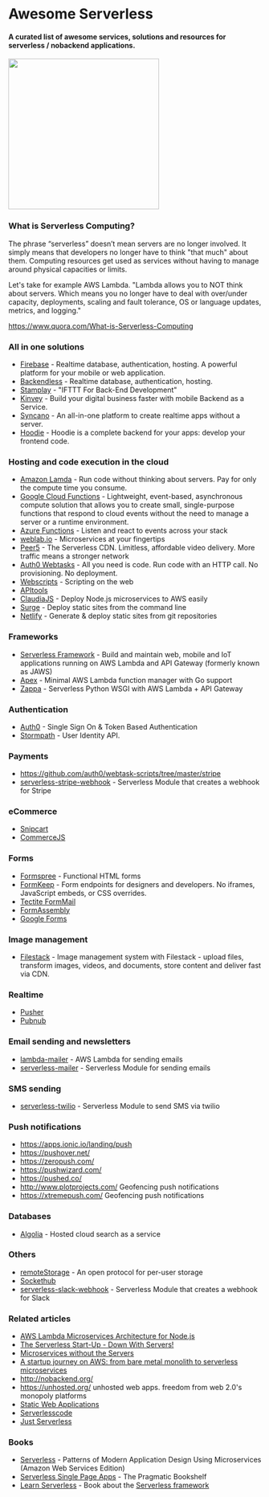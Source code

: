 # Awesome Serverless
#### A curated list of awesome services, solutions and resources for serverless / nobackend applications.
<img src="http://oi66.tinypic.com/jggm6f.jpg" height=300>

### What is Serverless Computing?

The phrase “serverless” doesn’t mean servers are no longer involved. It simply means that developers no longer have to think "that much" about them. Computing resources get used as services without having to manage around physical capacities or limits.

Let's take for example AWS Lambda. "Lambda allows you to NOT think about servers. Which means you no longer have to deal with over/under capacity, deployments, scaling and fault tolerance, OS or language updates, metrics, and logging."

https://www.quora.com/What-is-Serverless-Computing

### All in one solutions
* [Firebase](https://www.firebase.com/) - Realtime database, authentication, hosting. A powerful platform for your mobile or web application.
* [Backendless](https://backendless.com/) - Realtime database, authentication, hosting.
* [Stamplay](https://stamplay.com/) - "IFTTT For Back-End Development"
* [Kinvey](http://www.kinvey.com/) - Build your digital business faster with mobile Backend as a Service.
* [Syncano](https://syncano.io/) - An all-in-one platform to create realtime apps without a server.
* [Hoodie](http://hood.ie/) - Hoodie is a complete backend for your apps: develop your frontend code.

### Hosting and code execution in the cloud
* [Amazon Lamda](https://aws.amazon.com/lambda/) - Run code without thinking about servers. Pay for only the compute time you consume.
* [Google Cloud Functions](https://cloud.google.com/functions/docs) - Lightweight, event-based, asynchronous compute solution that allows you to create small, single-purpose functions that respond to cloud events without the need to manage a server or a runtime environment.
* [Azure Functions](https://azure.microsoft.com/en-us/services/functions/) - Listen and react to events across your stack
* [weblab.io](https://weblab.io/) - Microservices at your fingertips
* [Peer5](https://www.peer5.com/) - The Serverless CDN. Limitless, affordable video delivery. More traffic means a stronger network
* [Auth0 Webtasks](https://webtask.io/) - All you need is code. Run code with an HTTP call. No provisioning. No deployment.
* [Webscripts](https://www.webscript.io/) - Scripting on the web
* [APItools](https://www.apitools.com/)
* [ClaudiaJS](https://github.com/claudiajs/claudia/) - Deploy Node.js microservices to AWS easily
* [Surge](http://surge.sh/) - Deploy static sites from the command line
* [Netlify](https://netlify.com/) - Generate & deploy static sites from git repositories

### Frameworks
* [Serverless Framework](http://www.serverless.com/) - Build and maintain web, mobile and IoT applications running on AWS Lambda and API Gateway (formerly known as JAWS)
* [Apex](http://apex.run/) - Minimal AWS Lambda function manager with Go support
* [Zappa](https://github.com/Miserlou/Zappa) - Serverless Python WSGI with AWS Lambda + API Gateway

### Authentication
* [Auth0](https://auth0.com/) - Single Sign On & Token Based Authentication
* [Stormpath](https://stormpath.com/) - User Identity API.

### Payments
* https://github.com/auth0/webtask-scripts/tree/master/stripe
* [serverless-stripe-webhook](https://github.com/eahefnawy/serverless-stripe-webhook) - Serverless Module that creates a webhook for Stripe

### eCommerce
* [Snipcart](https://snipcart.com)
* [CommerceJS](http://commercejs.com/)

### Forms
* [Formspree](https://formspree.io/) - Functional HTML forms
* [FormKeep](https://formkeep.com/) - Form endpoints for designers and developers. No iframes, JavaScript embeds, or CSS overrides.
* [Tectite FormMail](http://www.tectite.com/)
* [FormAssembly](http://www.formassembly.com/)
* [Google Forms](https://docs.google.com/forms/)

### Image management
* [Filestack](https://www.filestack.com/) - Image management system with Filestack - upload files, transform images, videos, and documents, store content and deliver fast via CDN.

### Realtime
* [Pusher](https://pusher.com/)
* [Pubnub](https://www.pubnub.com/)

### Email sending and newsletters
* [lambda-mailer](https://github.com/eahefnawy/lambda-mailer) - AWS Lambda for sending emails
* [serverless-mailer](https://github.com/eahefnawy/serverless-mailer) - Serverless Module for sending emails


### SMS sending
  * [serverless-twilio](https://github.com/eahefnawy/serverless-twilio) - Serverless Module to send SMS via twilio

### Push notifications
* https://apps.ionic.io/landing/push
* https://pushover.net/
* https://zeropush.com/
* https://pushwizard.com/
* https://pushed.co/
* http://www.plotprojects.com/ Geofencing push notifications
* https://xtremepush.com/ Geofencing push notifications


### Databases
* [Algolia](https://www.algolia.com/) - Hosted cloud search as a service

### Others
* [remoteStorage](https://remotestorage.io/) - An open protocol for per-user storage
* [Sockethub](http://sockethub.org/)
* [serverless-slack-webhook](https://github.com/eahefnawy/serverless-slack-webhook) - Serverless Module that creates a webhook for Slack

### Related articles
* [AWS Lambda Microservices Architecture for Node.js](https://medium.com/getty-logs/a-aws-lambda-microservices-architecture-for-node-js-4513799101d4#.k99m6yvvz)
* [The Serverless Start-Up - Down With Servers!](http://highscalability.com/blog/2015/12/7/the-serverless-start-up-down-with-servers.html)
* [Microservices without the Servers](https://aws.amazon.com/blogs/compute/microservices-without-the-servers/)
* [A startup journey on AWS: from bare metal monolith to serverless microservices](https://medium.com/@benorama/a-startup-journey-on-aws-from-bare-metal-monolith-to-serverless-microservices-80231624fbd9)
* http://nobackend.org/
* https://unhosted.org/ unhosted web apps. freedom from web 2.0's monopoly platforms
* [Static Web Applications](https://staticapps.org/)
* [Serverlesscode](https://serverlesscode.com/)
* [Just Serverless](http://justserverless.com/blog)

### Books
* [Serverless](https://leanpub.com/serverless/) - Patterns of Modern Application Design Using Microservices (Amazon Web Services Edition)
* [Serverless Single Page Apps](https://pragprog.com/book/brapps/serverless-single-page-apps/) - The Pragmatic Bookshelf
* [Learn Serverless](http://learnserverless.club) - Book about the [Serverless framework](http://serverless.com)

<!---
### Serverless Manifiesto
https://github.com/exis-io/Exis
https://www.imgix.com/
https://github.com/localytics/serverless-slackbot-scaffold
http://eng.localytics.com/serverless-slackbots-powered-by-aws/
Ionic Auth
-->

